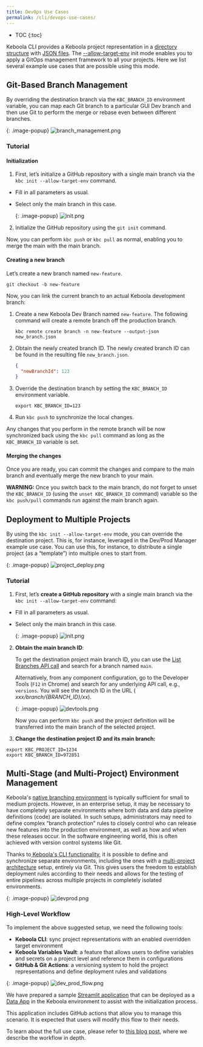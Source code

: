 ```yaml
---
title: DevOps Use Cases
permalink: /cli/devops-use-cases/
---
```


* TOC
{:toc}

Keboola CLI provides a Keboola project representation in
a [directory structure](/cli/structure/#directory-structure) with [JSON files](/cli/structure/#configurations).
The [--allow-target-env](https://developers.keboola.com/cli/commands/sync/init/#:~:text=Options-,%2D%2Dallow%2Dtarget%2Denv,-Allow%20usage%20of)
init mode
enables you to apply a GitOps management framework to all your projects. Here we list several example use cases that are possible
using this mode.

## Git-Based Branch Management

By overriding the destination branch via the `KBC_BRANCH_ID` environment variable, you can
map each Git branch to a particular GUI Dev branch and then use Git to perform the merge or rebase even between different
branches.

{: .image-popup}
![branch_management.png](/cli/devops-use-cases/branch_management.png)

### Tutorial

#### Initialization

1. First, let’s initialize a GitHub repository with a single main branch via the `kbc init --allow-target-env` command.

- Fill in all parameters as usual.
- Select only the main branch in this case.

  {: .image-popup}
  ![init.png](/cli/devops-use-cases/init.png)

2. Initialize the GitHub repository using the `git init` command.

Now, you can perform `kbc push` or `kbc pull` as normal, enabling you to merge the main with the main branch.

#### Creating a new branch

Let’s create a new branch named `new-feature`.

```shell
git checkout -b new-feature
```

Now, you can link the current branch to an actual Keboola development branch:

1. Create a new Keboola Dev Branch named `new-feature`. The following command will create a remote branch off the production
   branch.

    ```shell
    kbc remote create branch -n new-feature --output-json new_branch.json 
    ```

2. Obtain the newly created branch ID.
    The newly created branch ID can be found in the resulting file `new_branch.json`.
    ```json
    {
      "newBranchId": 123
    }
    ```
   
3. Override the destination branch by setting the `KBC_BRANCH_ID` environment variable.
    
    ```shell
    export KBC_BRANCH_ID=123
    ```

4. Run `kbc push` to synchronize the local changes.

Any changes that you perform in the remote branch will be now synchronized back using the `kbc pull` command as long as
the `KBC_BRANCH_ID` variable is set.

#### Merging the changes

Once you are ready, you can commit the changes and compare to the main branch and eventually merge the new branch to
your main.

**WARNING:** Once you switch back to the main branch, do not forget to unset the `KBC_BRANCH_ID` (using
the `unset KBC_BRANCH_ID` command) variable so the `kbc push/pull` commands run against the main branch again.

## Deployment to Multiple Projects

By using the `kbc init --allow-target-env` mode, you can override the destination project. This is, for instance, leveraged in
the Dev/Prod Manager example use case. You can use this, for instance, to distribute a single project (as a
“template”) into multiple ones to start from.

{: .image-popup}
![project_deploy.png](/cli/devops-use-cases/project_deploy.png)

### Tutorial

1. First, let’s **create a GitHub repository** with a single main branch via the `kbc init --allow-target-env` command:

- Fill in all parameters as usual.
- Select only the main branch in this case.

  {: .image-popup}
  ![init.png](/cli/devops-use-cases/init.png)

2. **Obtain the main branch ID**:

   To get the destination project main branch ID, you can use
   the [List Branches API call](https://keboola.docs.apiary.io/#reference/development-branches/branches/list-branches)
   and search for a branch named `main`.

   Alternatively, from any component configuration, go to the Developer Tools (`F12` in Chrome)
   and search for any underlying API call, e.g., `versions`. You will see the branch ID in the URL (
   *xxx/branch/{BRANCH_ID}/xx*).

   {: .image-popup}
   ![devtools.png](/cli/devops-use-cases/devtools.png)

   Now you can perform `kbc push` and the project definition will be transferred into the main branch of the selected
   project.

3. **Change the destination project ID and its main branch:**

```shell
export KBC_PROJECT_ID=1234
export KBC_BRANCH_ID=972851
```

## Multi-Stage (and Multi-Project) Environment Management

Keboola's [native branching environment](https://help.keboola.com/components/branches/) is typically sufficient for small
to medium projects. However, in an enterprise setup, it may
be necessary to have completely separate environments where both data and data pipeline definitions (code) are isolated.
In such setups, administrators may need to define complex “branch protection” rules to closely control who can release
new features into the production environment, as well as how and when these releases occur. In the software engineering
world, this is often achieved with version control systems like Git.

Thanks
to[ Keboola's CLI functionality](https://developers.keboola.com/cli/commands/sync/init/#:~:text=Options-,%2D%2Dallow%2Dtarget%2Denv,-Allow%20usage%20of),
it is possible to define and synchronize separate environments, including the
ones with a [multi-project architecture](https://help.keboola.com/catalog/multi-project/) setup, entirely via Git. This
gives users the freedom to establish deployment rules
according to their needs and allows for the testing of entire pipelines across multiple projects in completely isolated
environments.

{: .image-popup}
![devprod.png](/cli/devops-use-cases/devprod.png)

### High-Level Workflow

To implement the above suggested setup, we need the following tools:
- **Keboola CLI**: sync project representations with an enabled overridden target environment
- **Keboola Variables Vault**: a feature that allows users to define variables and secrets on a project level and reference them in configurations
- **GitHub & Git Actions**: a versioning system to hold the project representations and define deployment rules and validations

{: .image-popup}
![dev_prod_flow.png](/cli/devops-use-cases/dev_prod_flow.png)

We have prepared a sample [Streamlit application](https://github.com/keboola/cli-based-sync-generator) 
that can be deployed as a [Data App](https://help.keboola.com/components/data-apps/#git-repository) in the Keboola environment to assist with the initialization process.

This application includes GitHub actions that allow you to manage this scenario. It is expected that users will modify this flow to their needs.

To learn about the full use case, please refer to [this blog post](https://www.keboola.com/blog/keboola-dev-prod-lifecycle-via-git), where we describe the workflow in depth.
